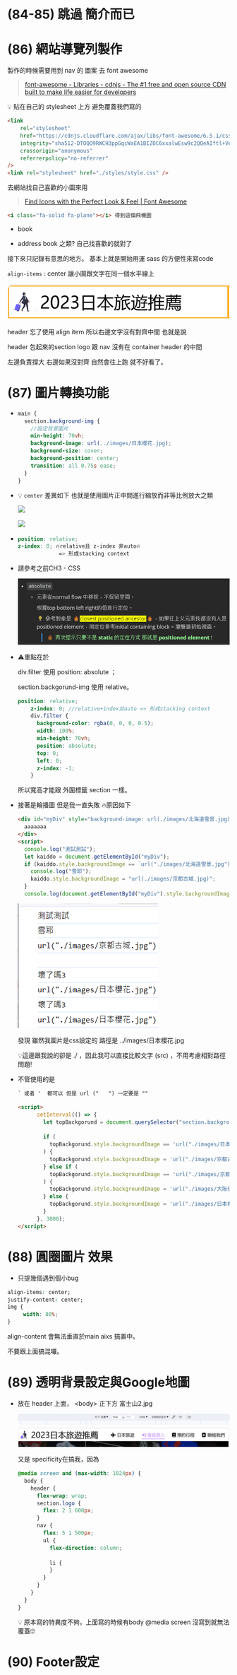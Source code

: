 # (84-85) 跳過 簡介而已

# (86) 網站導覽列製作

製作的時候需要用到 nav 的 圖案 去 font awesome

> [font-awesome - Libraries - cdnjs - The #1 free and open source CDN built to make life easier for developers](https://cdnjs.com/libraries/font-awesome) 

💡 貼在自己的 stylesheet 上方 避免覆蓋我們寫的

```html
<link
    rel="stylesheet"
    href="https://cdnjs.cloudflare.com/ajax/libs/font-awesome/6.5.1/css/all.min.css"
    integrity="sha512-DTOQO9RWCH3ppGqcWaEA1BIZOC6xxalwEsw9c2QQeAIftl+Vegovlnee1c9QX4TctnWMn13TZye+giMm8e2LwA=="
    crossorigin="anonymous"
    referrerpolicy="no-referrer"
/>
<link rel="stylesheet" href="./styles/style.css" />
```

去網站找自己喜歡的小圖來用

> [Find Icons with the Perfect Look & Feel | Font Awesome](https://fontawesome.com/search?q=play&o=r) 

```html
<i class="fa-solid fa-plane"></i> 得到這個飛機圖
```

- book

- address book 之類?   自己找喜歡的就對了 

接下來只記錄有意思的地方。 基本上就是開始用運 sass 的方便性來寫code 

`align-items` : center  讓小圖跟文字在同一個水平線上

![](../../../Images/2023-12-07-16-59-31-image.png)

header 忘了使用 align item  所以右邊文字沒有對齊中間 也就是說

header  包起來的section logo 跟 nav 沒有在 container header 的中間 

左邊負責撐大 右邊如果沒對齊 自然會往上跑 就不好看了。 

# (87) 圖片轉換功能

- ```scss
  main {
    section.background-img {
      //設定背景圖片
      min-height: 70vh;
      background-image: url(../images/日本櫻花.jpg);
      background-size: cover;
      background-position: center;
      transition: all 0.75s ease;
    }
  }
  ```

- 💡 `center` 差異如下 也就是使用圖片正中間進行縮放而非等比例放大之類
  
  ![](../../../Images/2023-12-07-18-42-12-image.png)
  
  ![](../../../Images/2023-12-07-18-42-30-image.png)

- ```scss
  position: relative;
  z-index: 0; 🔥relative且 z-index 非auto🔥
               => 形成stacking context
  ```

- 請參考之前CH3 - CSS
  
  ![](../../../Images/2023-12-07-18-48-48-image.png)

- ⚠️重點在於 
  
  div.filter 使用 position: absolute ；
  
  section.backgorund-img 使用 relative。
  
  ```scss
  position: relative;
      z-index: 0; //relative+index非auto => 形成stacking context
      div.filter {
        background-color: rgba(0, 0, 0, 0.5);
        width: 100%;
        min-height: 70vh;
        position: absolute;
        top: 0;
        left: 0;
        z-index: -1;
      }
  ```
  
  所以寬高才能跟 外圍標籤 section 一樣。

- 接著是輪播圖  但是我一直失敗 🔥原因如下
  
  ```html
  <div id="myDiv" style="background-image: url(./images/北海道雪景.jpg)">
    aaaaaaa
  </div>
  <script>
    console.log("測試測試");
    let kaiddo = document.getElementById("myDiv");
    if (kaiddo.style.backgroundImage == `url("./images/北海道雪景.jpg")`) {
      console.log("雪耶");
      kaiddo.style.backgroundImage = "url(./images/京都古城.jpg)";
    }
    console.log(document.getElementById("myDiv").style.backgroundImage);
  ```
  
  ![](../../../Images/2023-12-07-19-44-12-image.png) 
  
  發現 雖然我圖片是css設定的 路徑是 ../images/日本櫻花.jpg 
  
  💡這邊跟我說的卻是  ./  ，因此我可以直接比較文字 (src) ，不用考慮相對路徑問題!

- 不管使用的是 
  
  ```html
  ` 或者 '  都可以 但是 url ("   ") 一定要是 "" 
  ```
  
  ```html
  <script>
        setInterval(() => {
          let topBackgorund = document.querySelector("section.background-img");
  
          if (
            topBackgorund.style.backgroundImage == 'url("./images/日本櫻花.jpg")'
          ) {
            topBackgorund.style.backgroundImage = 'url("./images/京都古城.jpg")';
          } else if (
            topBackgorund.style.backgroundImage == 'url("./images/京都古城.jpg")'
          ) {
            topBackgorund.style.backgroundImage = 'url("./images/大阪街頭.jpg")';
          } else {
            topBackgorund.style.backgroundImage = 'url("./images/日本櫻花.jpg")';
          }
        }, 3000);
  </script>
  ```

# (88) 圓圈圖片 效果

- 只提幾個遇到個小bug 

```css
align-items: center;
justify-content: center;
img {
     width: 80%;
}
```

align-content 會無法垂直於main aixs 搞置中。

不要跟上面搞混囉。

# (89) 透明背景設定與Google地圖

- 放在 header 上面， \<body> 正下方 富士山2.jpg
  
  ![](../../../Images/2023-12-07-21-48-46-image.png)
  
  又是 specificity在搞我，因為
  
  ```scss
  @media screen and (max-width: 1024px) {
    body {
      header {
        flex-wrap: wrap;
        section.logo {
          flex: 2 1 600px;
        }
        nav {
          flex: 5 1 500px;
          ul {
            flex-direction: column;
  
            li {
            }
          }
        }
      }
    }
  }
  ```
  
  💡 原本寫的特異度不夠，上面寫的時候有body @media screen 沒寫到就無法覆蓋🙄

# (90) Footer設定




